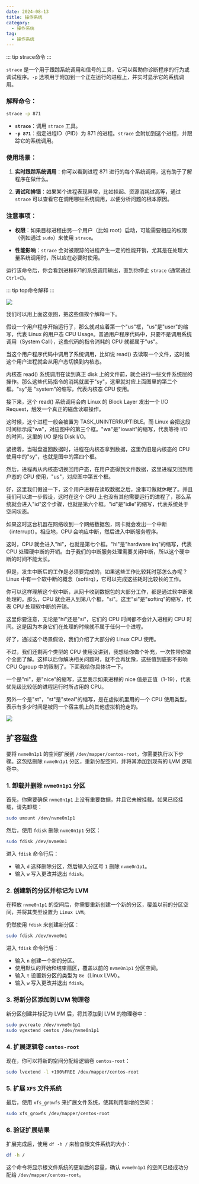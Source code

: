 ```yaml
---
date: 2024-08-13
title: 操作系统
category:
  - 操作系统
tag:
  - 操作系统
---
```


::: tip strace命令
:::

`strace` 是一个用于跟踪系统调用和信号的工具，它可以帮助你诊断程序的行为或调试程序。`-p` 选项用于附加到一个正在运行的进程上，并实时显示它的系统调用。

### 解释命令：
```bash
strace -p 871
```

- **`strace`**：调用 `strace` 工具。
- **`-p 871`**：指定进程ID（PID）为 871 的进程。`strace` 会附加到这个进程，并跟踪它的系统调用。

### 使用场景：
1. **实时跟踪系统调用**：你可以看到进程 871 进行的每个系统调用，这有助于了解程序在做什么。
  
2. **调试和排错**：如果某个进程表现异常，比如挂起、资源消耗过高等，通过 `strace` 可以查看它在调用哪些系统调用，以便分析问题的根本原因。

### 注意事项：
- **权限**：如果目标进程由另一个用户（比如 root）启动，可能需要相应的权限（例如通过 `sudo`）来使用 `strace`。

- **性能影响**：`strace` 会对被跟踪的进程产生一定的性能开销，尤其是在处理大量系统调用时，所以应在必要时使用。

运行该命令后，你会看到进程871的系统调用输出，直到你停止 `strace` (通常通过 `Ctrl+C`)。

::: tip top命令解释
:::

![](/assets/images/038be2db-9a5c-4678-9cf4-e0a6f5018d9e.png)

我们可以用上面这张图，把这些值挨个解释一下。

假设一个用户程序开始运行了，那么就对应着第一个"us"框，"us"是"user"的缩写，代表 Linux 的用户态 CPU Usage。普通用户程序代码中，只要不是调用系统调用（System Call），这些代码的指令消耗的 CPU 就都属于"us"。

当这个用户程序代码中调用了系统调用，比如说 read() 去读取一个文件，这时候这个用户进程就会从用户态切换到内核态。

内核态 read() 系统调用在读到真正 disk 上的文件前，就会进行一些文件系统层的操作。那么这些代码指令的消耗就属于"sy"，这里就对应上面图里的第二个框。"sy"是 "system"的缩写，代表内核态 CPU 使用。

接下来，这个 read() 系统调用会向 Linux 的 Block Layer 发出一个 I/O Request，触发一个真正的磁盘读取操作。

这时候，这个进程一般会被置为 TASK_UNINTERRUPTIBLE。而 Linux 会把这段时间标示成"wa"，对应图中的第三个框。"wa"是"iowait"的缩写，代表等待 I/O 的时间，这里的 I/O 是指 Disk I/O。

紧接着，当磁盘返回数据时，进程在内核态拿到数据，这里仍旧是内核态的 CPU 使用中的"sy"，也就是图中的第四个框。

然后，进程再从内核态切换回用户态，在用户态得到文件数据，这里进程又回到用户态的 CPU 使用，"us"，对应图中第五个框。

好，这里我们假设一下，这个用户进程在读取数据之后，没事可做就休眠了。并且我们可以进一步假设，这时在这个 CPU 上也没有其他需要运行的进程了，那么系统就会进入"id"这个步骤，也就是第六个框。"id"是"idle"的缩写，代表系统处于空闲状态。

如果这时这台机器在网络收到一个网络数据包，网卡就会发出一个中断（interrupt）。相应地，CPU 会响应中断，然后进入中断服务程序。

这时，CPU 就会进入"hi"，也就是第七个框。"hi"是"hardware irq"的缩写，代表 CPU 处理硬中断的开销。由于我们的中断服务处理需要关闭中断，所以这个硬中断的时间不能太长。

但是，发生中断后的工作是必须要完成的，如果这些工作比较耗时那怎么办呢？Linux 中有一个软中断的概念（softirq），它可以完成这些耗时比较长的工作。

你可以这样理解这个软中断，从网卡收到数据包的大部分工作，都是通过软中断来处理的。那么，CPU 就会进入到第八个框，"si"。这里"si"是"softirq"的缩写，代表 CPU 处理软中断的开销。

这里你要注意，无论是"hi"还是"si"，它们的 CPU 时间都不会计入进程的 CPU 时间。这是因为本身它们在处理的时候就不属于任何一个进程。

好了，通过这个场景假设，我们介绍了大部分的 Linux CPU 使用。

不过，我们还剩两个类型的 CPU 使用没讲到，我想给你做个补充，一次性带你做个全面了解。这样以后你解决相关问题时，就不会再犹豫，这些值到底影不影响 CPU Cgroup 中的限制了。下面我给你具体讲一下。

一个是"ni"，是"nice"的缩写，这里表示如果进程的 nice 值是正值（1-19），代表优先级比较低的进程运行时所占用的 CPU。

另外一个是"st"，"st"是"steal"的缩写，是在虚拟机里用的一个 CPU 使用类型，表示有多少时间是被同一个宿主机上的其他虚拟机抢走的。


![](/assets/images/262bfb6c-3622-47a4-8bcf-4ff4efc3131d.png)


## 扩容磁盘

要将 `nvme0n1p1` 的空间扩展到 `/dev/mapper/centos-root`，你需要执行以下步骤。这包括删除 `nvme0n1p1` 分区，重新分配空间，并将其添加到现有的 LVM 逻辑卷中。

### 1. 卸载并删除 `nvme0n1p1` 分区

首先，你需要确保 `nvme0n1p1` 上没有重要数据，并且它未被挂载。如果已经挂载，请先卸载：

```bash
sudo umount /dev/nvme0n1p1
```

然后，使用 `fdisk` 删除 `nvme0n1p1` 分区：

```bash
sudo fdisk /dev/nvme0n1
```

进入 `fdisk` 命令行后：

- 输入 `d` 选择删除分区，然后输入分区号 `1` 删除 `nvme0n1p1`。
- 输入 `w` 写入更改并退出 `fdisk`。

### 2. 创建新的分区并标记为 LVM

在释放 `nvme0n1p1` 的空间后，你需要重新创建一个新的分区，覆盖以前的分区空间，并将其类型设置为 `Linux LVM`。

仍然使用 `fdisk` 来创建新分区：

```bash
sudo fdisk /dev/nvme0n1
```

进入 `fdisk` 命令行后：

- 输入 `n` 创建一个新的分区。
- 使用默认的开始和结束扇区，覆盖以前的 `nvme0n1p1` 分区空间。
- 输入 `t` 设置新分区的类型为 `8e`（Linux LVM）。
- 输入 `w` 写入更改并退出 `fdisk`。

### 3. 将新分区添加到 LVM 物理卷

新分区创建并标记为 LVM 后，将其添加到 LVM 的物理卷中：

```bash
sudo pvcreate /dev/nvme0n1p1
sudo vgextend centos /dev/nvme0n1p1
```

### 4. 扩展逻辑卷 `centos-root`

现在，你可以将新的空间分配给逻辑卷 `centos-root`：

```bash
sudo lvextend -l +100%FREE /dev/mapper/centos-root
```

### 5. 扩展 `XFS` 文件系统

最后，使用 `xfs_growfs` 来扩展文件系统，使其利用新增的空间：

```bash
sudo xfs_growfs /dev/mapper/centos-root
```

### 6. 验证扩展结果

扩展完成后，使用 `df -h /` 来检查根文件系统的大小：

```bash
df -h /
```

这个命令将显示根文件系统的更新后的容量，确认 `nvme0n1p1` 的空间已经成功分配给 `/dev/mapper/centos-root`。